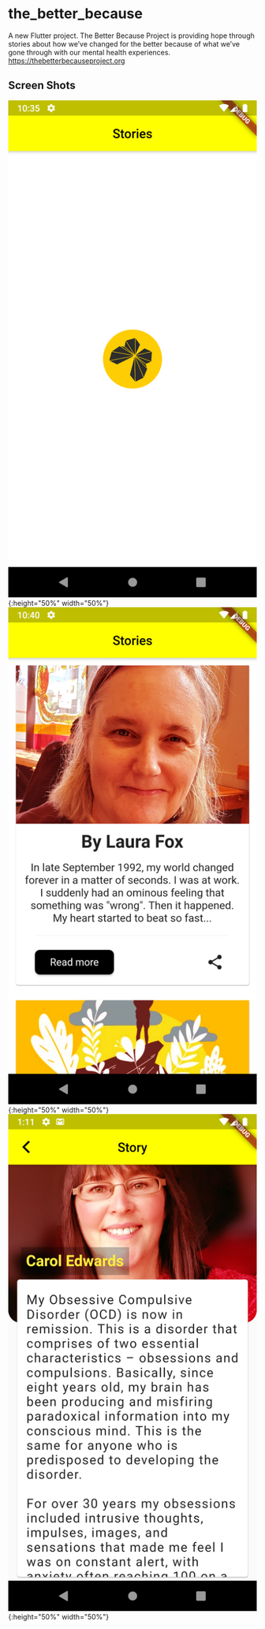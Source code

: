 # the_better_because

A new Flutter project.
  The Better Because Project is providing hope through stories about how we’ve changed for the better because of what we’ve gone through with our mental health experiences. https://thebetterbecauseproject.org
  
## Screen Shots

![Alt text](https://github.com/Mangielijah/TheBetterBecauseApp/blob/master/images/screen_1.png "Splash Screen"){:height="50%" width="50%"}
![Alt text](https://github.com/Mangielijah/TheBetterBecauseApp/blob/master/images/screen_2.png "Stories Screen"){:height="50%" width="50%"}
![Alt text](https://github.com/Mangielijah/TheBetterBecauseApp/blob/master/images/screen_3.png "Story Detail Screen"){:height="50%" width="50%"}
